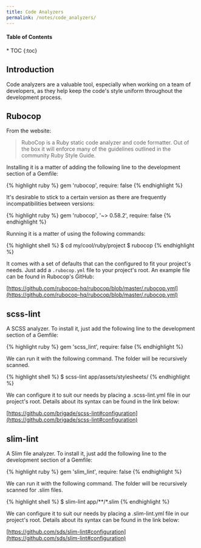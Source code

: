 ```yaml
---
title: Code Analyzers
permalink: /notes/code_analyzers/
---
```


<h4>Table of Contents</h4>
* TOC
{:toc}

## Introduction

Code analyzers are a valuable tool, especially when working on a team of developers, as they help keep the code's style uniform throughout the development process.

## Rubocop

From the website:

> RuboCop is a Ruby static code analyzer and code formatter. Out of the box it will enforce many of the guidelines outlined in the community Ruby Style Guide.

Installing it is a matter of adding the following line to the development section of a Gemfile:

{% highlight ruby %}
gem 'rubocop', require: false
{% endhighlight %}

It's desirable to stick to a certain version as there are frequently incompatibilities between versions:

{% highlight ruby %}
gem 'rubocop', '~> 0.58.2', require: false
{% endhighlight %}

Running it is a matter of using the following commands:

{% highlight shell %}
$ cd my/cool/ruby/project
$ rubocop
{% endhighlight %}

It comes with a set of defaults that can the configured to fit your project's needs. Just add a ```.rubocop.yml``` file to your project's root. An example file can be found in Rubocop's GitHub:

[https://github.com/rubocop-hq/rubocop/blob/master/.rubocop.yml](https://github.com/rubocop-hq/rubocop/blob/master/.rubocop.yml)

## scss-lint

A SCSS analyzer. To install it, just add the following line to the development section of a Gemfile:

{% highlight ruby %}
gem 'scss_lint', require: false
{% endhighlight %}

We can run it with the following command. The folder will be recursively scanned.

{% highlight shell %}
$ scss-lint app/assets/stylesheets/
{% endhighlight %}

We can configure it to suit our needs by placing a .scss-lint.yml file in our project's root. Details about its syntax can be found in the link below:

[https://github.com/brigade/scss-lint#configuration](https://github.com/brigade/scss-lint#configuration)

## slim-lint

A Slim file analyzer. To install it, just add the following line to the development section of a Gemfile:

{% highlight ruby %}
gem 'slim_lint', require: false
{% endhighlight %}

We can run it with the following command. The folder will be recursively scanned for .slim files.

{% highlight shell %}
$ slim-lint app/**/*.slim
{% endhighlight %}

We can configure it to suit our needs by placing a .slim-lint.yml file in our project's root. Details about its syntax can be found in the link below:

[https://github.com/sds/slim-lint#configuration](https://github.com/sds/slim-lint#configuration)

